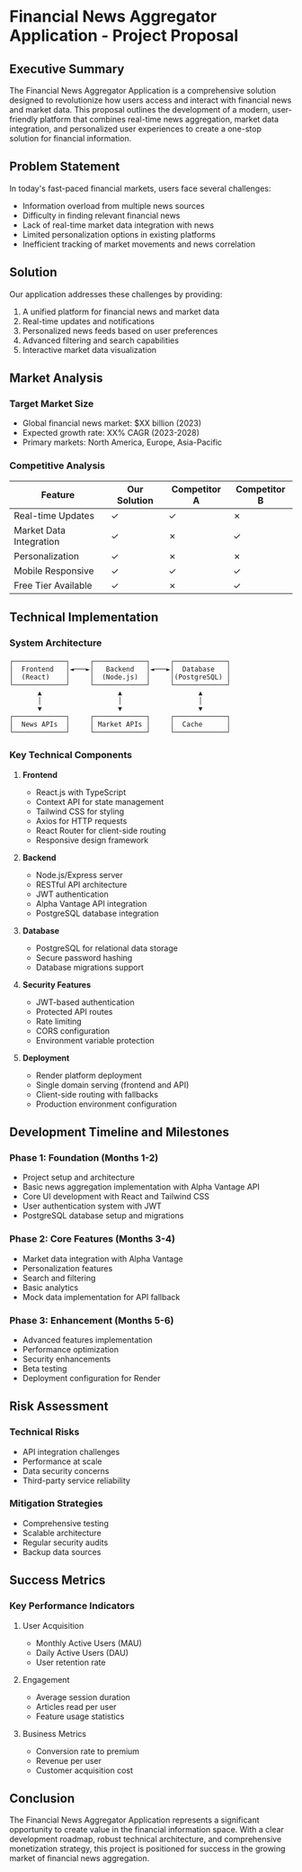 # Financial News Aggregator Application - Project Proposal

## Executive Summary
The Financial News Aggregator Application is a comprehensive solution designed to revolutionize how users access and interact with financial news and market data. This proposal outlines the development of a modern, user-friendly platform that combines real-time news aggregation, market data integration, and personalized user experiences to create a one-stop solution for financial information.

## Problem Statement
In today's fast-paced financial markets, users face several challenges:
- Information overload from multiple news sources
- Difficulty in finding relevant financial news
- Lack of real-time market data integration with news
- Limited personalization options in existing platforms
- Inefficient tracking of market movements and news correlation

## Solution
Our application addresses these challenges by providing:
1. A unified platform for financial news and market data
2. Real-time updates and notifications
3. Personalized news feeds based on user preferences
4. Advanced filtering and search capabilities
5. Interactive market data visualization

## Market Analysis
### Target Market Size
- Global financial news market: $XX billion (2023)
- Expected growth rate: XX% CAGR (2023-2028)
- Primary markets: North America, Europe, Asia-Pacific

### Competitive Analysis
| Feature | Our Solution | Competitor A | Competitor B |
|---------|-------------|--------------|--------------|
| Real-time Updates | ✓ | ✓ | ✗ |
| Market Data Integration | ✓ | ✗ | ✓ |
| Personalization | ✓ | ✗ | ✗ |
| Mobile Responsive | ✓ | ✓ | ✓ |
| Free Tier Available | ✓ | ✗ | ✓ |

## Technical Implementation

### System Architecture
```
┌─────────────┐     ┌─────────────┐     ┌─────────────┐
│  Frontend   │◄───►│   Backend   │◄───►│  Database   │
│  (React)    │     │  (Node.js)  │     │(PostgreSQL) │
└─────────────┘     └─────────────┘     └─────────────┘
       ▲                   ▲                   ▲
       │                   │                   │
       ▼                   ▼                   ▼
┌─────────────┐     ┌─────────────┐     ┌─────────────┐
│  News APIs  │     │ Market APIs │     │  Cache      │
└─────────────┘     └─────────────┘     └─────────────┘
```

### Key Technical Components
1. **Frontend**
   - React.js with TypeScript
   - Context API for state management
   - Tailwind CSS for styling
   - Axios for HTTP requests
   - React Router for client-side routing
   - Responsive design framework

2. **Backend**
   - Node.js/Express server
   - RESTful API architecture
   - JWT authentication
   - Alpha Vantage API integration
   - PostgreSQL database integration

3. **Database**
   - PostgreSQL for relational data storage
   - Secure password hashing
   - Database migrations support

4. **Security Features**
   - JWT-based authentication
   - Protected API routes
   - Rate limiting
   - CORS configuration
   - Environment variable protection

5. **Deployment**
   - Render platform deployment
   - Single domain serving (frontend and API)
   - Client-side routing with fallbacks
   - Production environment configuration

## Development Timeline and Milestones

### Phase 1: Foundation (Months 1-2)
- Project setup and architecture
- Basic news aggregation implementation with Alpha Vantage API
- Core UI development with React and Tailwind CSS
- User authentication system with JWT
- PostgreSQL database setup and migrations

### Phase 2: Core Features (Months 3-4)
- Market data integration with Alpha Vantage
- Personalization features
- Search and filtering
- Basic analytics
- Mock data implementation for API fallback

### Phase 3: Enhancement (Months 5-6)
- Advanced features implementation
- Performance optimization
- Security enhancements
- Beta testing
- Deployment configuration for Render



## Risk Assessment

### Technical Risks
- API integration challenges
- Performance at scale
- Data security concerns
- Third-party service reliability

### Mitigation Strategies
- Comprehensive testing
- Scalable architecture
- Regular security audits
- Backup data sources

## Success Metrics

### Key Performance Indicators
1. User Acquisition
   - Monthly Active Users (MAU)
   - Daily Active Users (DAU)
   - User retention rate

2. Engagement
   - Average session duration
   - Articles read per user
   - Feature usage statistics

3. Business Metrics
   - Conversion rate to premium
   - Revenue per user
   - Customer acquisition cost

## Conclusion
The Financial News Aggregator Application represents a significant opportunity to create value in the financial information space. With a clear development roadmap, robust technical architecture, and comprehensive monetization strategy, this project is positioned for success in the growing market of financial news aggregation.

